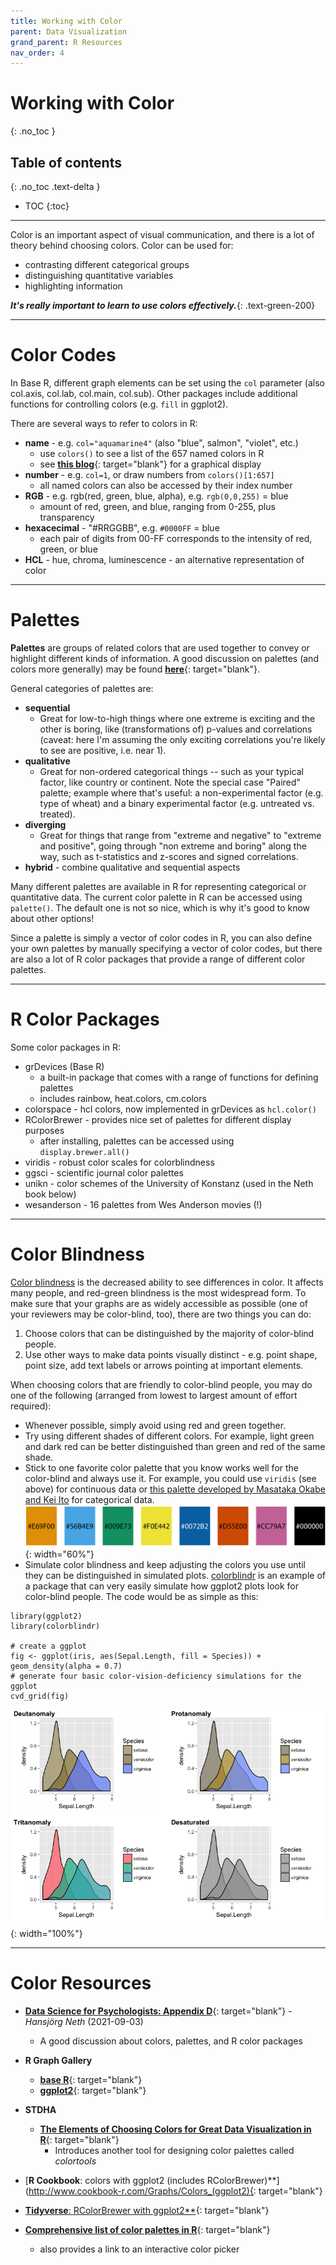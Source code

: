 ```yaml
---
title: Working with Color
parent: Data Visualization
grand_parent: R Resources
nav_order: 4
---
```


# Working with Color
{: .no_toc }


## Table of contents
{: .no_toc .text-delta }

- TOC
{:toc}

---

Color is an important aspect of visual communication, and there is a lot of theory behind choosing colors. Color can be used for:

+ contrasting different categorical groups
+ distinguishing quantitative variables
+ highlighting information

***It's really important to learn to use colors effectively.***{: .text-green-200}

---

# Color Codes

In Base R, different graph elements can be set using the `col` parameter (also col.axis, col.lab, col.main, col.sub). Other packages include additional functions for controlling colors (e.g. `fill` in ggplot2).

There are several ways to refer to colors in R:

  + **name** - e.g. `col="aquamarine4"` (also "blue", salmon", "violet", etc.)
    - use `colors()` to see a list of the 657 named colors in R
    - see [**this blog**](https://www.datanovia.com/en/blog/awesome-list-of-657-r-color-names/){: target="blank"} for a graphical display
  + **number** - e.g. `col=1`, or draw numbers from `colors()[1:657]`
    - all named colors can also be accessed by their index number
  + **RGB** - e.g. rgb(red, green, blue, alpha), e.g. `rgb(0,0,255)` = blue
    - amount of red, green, and blue, ranging from 0-255, plus transparency
  + **hexacecimal** - "#RRGGBB", e.g. `#0000FF` = blue
    - each pair of digits from 00-FF corresponds to the intensity of red, green, or blue
  + **HCL** - hue, chroma, luminescence - an alternative representation of color

---

# Palettes

**Palettes** are groups of related colors that are used together to convey or highlight different kinds of information. A good discussion on palettes (and colors more generally) may be found [**here**](https://bookdown.org/hneth/ds4psy/D-1-apx-colors-intro.html){: target="blank"}.

General categories of palettes are:

+ **sequential**
  - Great for low-to-high things where one extreme is exciting and the other is boring, like (transformations of) p-values and correlations (caveat: here I'm assuming the only exciting correlations you're likely to see are positive, i.e. near 1).
+ **qualitative**
  - Great for non-ordered categorical things -- such as your typical factor, like country or continent. Note the special case "Paired" palette; example where that's useful: a non-experimental factor (e.g. type of wheat) and a binary experimental factor (e.g. untreated vs. treated).
+ **diverging**
  - Great for things that range from "extreme and negative" to "extreme and positive", going through "non extreme and boring" along the way, such as t-statistics and z-scores and signed correlations.
+ **hybrid** - combine qualitative and sequential aspects

Many different palettes are available in R for representing categorical or quantitative data. The current color palette in R can be accessed using `palette()`. The default one is not so nice, which is why it's good to know about other options!

Since a palette is simply a vector of color codes in R, you can also define your own palettes by manually specifying a vector of color codes, but there are also a lot of R color packages that provide a range of different color palettes.

---

# R Color Packages

Some color packages in R:

+ grDevices (Base R)
  - a built-in package that comes with a range of functions for defining palettes
  - includes rainbow, heat.colors, cm.colors
+ colorspace - hcl colors, now implemented in grDevices as `hcl.color()`
+ RColorBrewer - provides nice set of palettes for different display purposes
  - after installing, palettes can be accessed using `display.brewer.all()`
+ viridis - robust color scales for colorblindness
+ ggsci - scientific journal color palettes
+ unikn - color schemes of the University of Konstanz (used in the Neth book below)
+ wesanderson - 16 palettes from Wes Anderson movies (!)

---

# Color Blindness

[Color blindness](https://en.wikipedia.org/wiki/Color_blindness) is the decreased ability to see differences in color. It affects many people, and red-green blindness is the most widespread form. To make sure that your graphs are as widely accessible as possible (one of your reviewers may be color-blind, too), there are two things you can do:

1. Choose colors that can be distinguished by the majority of color-blind people.
2. Use other ways to make data points visually distinct - e.g. point shape, point size, add text labels or arrows pointing at important elements.

When choosing colors that are friendly to color-blind people, you may do one of the following (arranged from lowest to largest amount of effort required):

* Whenever possible, simply avoid using red and green together.
* Try using different shades of different colors. For example, light green and dark red can be better distinguished than green and red of the same shade.
* Stick to one favorite color palette that you know works well for the color-blind and always use it. For example, you could use `viridis` (see above) for continuous data or [this palette developed by Masataka Okabe and Kei Ito](https://jfly.uni-koeln.de/color/) for categorical data.
![](Images/palette-Okabe-Ito-1.png){: width="60%"}
* Simulate color blindness and keep adjusting the colors you use until they can be distinguished in simulated plots. [colorblindr](https://github.com/clauswilke/colorblindr) is an example of a package that can very easily simulate how ggplot2 plots look for color-blind people. The code would be as simple as this:

```
library(ggplot2)
library(colorblindr)

# create a ggplot
fig <- ggplot(iris, aes(Sepal.Length, fill = Species)) + geom_density(alpha = 0.7)
# generate four basic color-vision-deficiency simulations for the ggplot
cvd_grid(fig)
```

![](Images/colorblindr-iris-cvd-grid-1.png){: width="100%"}

---

# Color Resources

+ [**Data Science for Psychologists: Appendix D**](https://bookdown.org/hneth/ds4psy/D-apx-colors.html){: target="blank"} - _Hansjörg Neth_ (2021-09-03)
  - A good discussion about colors, palettes, and R color packages

+ **R Graph Gallery**
  + [**base R**](https://www.r-graph-gallery.com/colors.html){: target="blank"}
  + [**ggplot2**](https://www.r-graph-gallery.com/ggplot2-color.html){: target="blank"}
+ **STDHA**
  + [**The Elements of Choosing Colors for Great Data Visualization in R**](http://www.sthda.com/english/wiki/the-elements-of-choosing-colors-for-great-data-visualization-in-r){: target="blank"}
    - Introduces another tool for designing color palettes called *colortools*
+ [**R Cookbook**: colors with ggplot2 (includes RColorBrewer)**](http://www.cookbook-r.com/Graphs/Colors_(ggplot2){: target="blank"}
+ [**Tidyverse**: RColorBrewer with ggplot2**](https://ggplot2.tidyverse.org/reference/scale_brewer.html){: target="blank"}
+ [**Comprehensive list of color palettes in R**](https://github.com/EmilHvitfeldt/r-color-palettes){: target="blank"}
  - also provides a link to an interactive color picker
